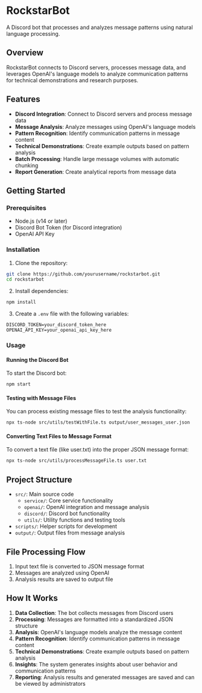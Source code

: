 # RockstarBot

A Discord bot that processes and analyzes message patterns using natural language processing.

## Overview

RockstarBot connects to Discord servers, processes message data, and leverages OpenAI's language models to analyze communication patterns for technical demonstrations and research purposes.

## Features

- **Discord Integration**: Connect to Discord servers and process message data
- **Message Analysis**: Analyze messages using OpenAI's language models
- **Pattern Recognition**: Identify communication patterns in message content
- **Technical Demonstrations**: Create example outputs based on pattern analysis
- **Batch Processing**: Handle large message volumes with automatic chunking
- **Report Generation**: Create analytical reports from message data

## Getting Started

### Prerequisites

- Node.js (v14 or later)
- Discord Bot Token (for Discord integration)
- OpenAI API Key

### Installation

1. Clone the repository:
```bash
git clone https://github.com/yourusername/rockstarbot.git
cd rockstarbot
```

2. Install dependencies:
```bash
npm install
```

3. Create a `.env` file with the following variables:
```
DISCORD_TOKEN=your_discord_token_here
OPENAI_API_KEY=your_openai_api_key_here
```

### Usage

#### Running the Discord Bot

To start the Discord bot:

```bash
npm start
```

#### Testing with Message Files

You can process existing message files to test the analysis functionality:

```bash
npx ts-node src/utils/testWithFile.ts output/user_messages_user.json
```

#### Converting Text Files to Message Format

To convert a text file (like user.txt) into the proper JSON message format:

```bash
npx ts-node src/utils/processMessageFile.ts user.txt
```

## Project Structure

- `src/`: Main source code
  - `service/`: Core service functionality
  - `openai/`: OpenAI integration and message analysis
  - `discord/`: Discord bot functionality
  - `utils/`: Utility functions and testing tools
- `scripts/`: Helper scripts for development
- `output/`: Output files from message analysis

## File Processing Flow

1. Input text file is converted to JSON message format
2. Messages are analyzed using OpenAI
3. Analysis results are saved to output file

## How It Works

1. **Data Collection**: The bot collects messages from Discord users
2. **Processing**: Messages are formatted into a standardized JSON structure
3. **Analysis**: OpenAI's language models analyze the message content
4. **Pattern Recognition**: Identify communication patterns in message content
5. **Technical Demonstrations**: Create example outputs based on pattern analysis
6. **Insights**: The system generates insights about user behavior and communication patterns
7. **Reporting**: Analysis results and generated messages are saved and can be viewed by administrators